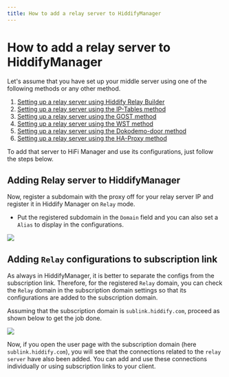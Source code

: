 ```yaml
---
title: How to add a relay server to HiddifyManager
---
```



# How to add a relay server to HiddifyManager
Let's assume that you have set up your middle server using one of the following methods or any other method.

1. [Setting up a relay server using Hiddify Relay Builder]()
2. [Setting up a relay server using the IP-Tables method](/manager/domain-worker-cdn-and-tunneling/Tutorial-for-setting-up-IP-Tables-tunnel-as-relay-server/)
3. [Setting up a relay server using the GOST method](/manager/domain-worker-cdn-and-tunneling/Tutorial-for-setting-up-GOST-tunnel-as-relay-server/)
4. [Setting up a relay server using the WST method](/manager/domain-worker-cdn-and-tunneling/Tutorial-for-setting-up-WST-tunnel-as-relay-server/)
5. [Setting up a relay server using the Dokodemo-door method](/manager/domain-worker-cdn-and-tunneling/Tutorial-for-setting-up-Dokodemo-door-tunnel-as-relay-server/)
6. [Setting up a relay server using the HA-Proxy method](/manager/domain-worker-cdn-and-tunneling/Tutorial-for-setting-up-HA-Proxy-tunnel-as-relay-server/)

To add that server to HiFi Manager and use its configurations, just follow the steps below.

## Adding Relay server to HiddifyManager
Now, register a subdomain with the proxy off for your relay server IP and register it in Hiddify Manager on `Relay` mode.
- Put the registered subdomain in the `Domain` field and you can also set a `Alias` to display in the configurations.

<img src="https://github.com/hiddify/hiddify.com/assets/125398461/4c0ade4e-394c-4d52-8067-f15d1778c9ed">

## Adding `Relay` configurations to subscription link

As always in HiddifyManager, it is better to separate the configs from the subscription link. Therefore, for the registered `Relay` domain, you can check the `Relay` domain in the subscription domain settings so that its configurations are added to the subscription domain.

Assuming that the subscription domain is `sublink.hiddify.com`, proceed as shown below to get the job done.

<img src="https://github.com/hiddify/hiddify.com/assets/125398461/3661045d-ced7-4694-916f-6ef160c63230">

Now, if you open the user page with the subscription domain (here `sublink.hiddify.com`), you will see that the connections related to the `relay server` have also been added. You can add and use these connections individually or using subscription links to your client.
